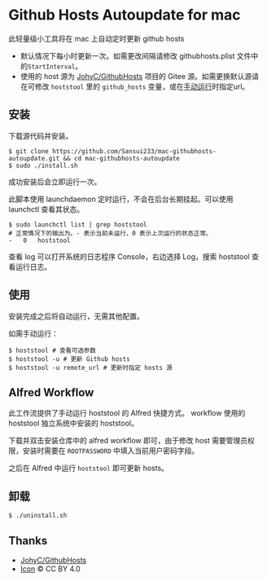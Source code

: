 # Github Hosts Autoupdate for mac

此轻量级小工具将在 mac 上自动定时更新 github hosts

- 默认情况下每小时更新一次。如需更改间隔请修改 githubhosts.plist 文件中的`StartInterval`。
- 使用的 host 源为 [JohyC/GithubHosts](https://github.com/JohyC/GithubHosts) 项目的 Gitee 源。如需更换默认源请在可修改 `hoststool` 里的 `github_hosts` 变量，或在[手动运行](#使用)时指定url。

## 安装

下载源代码并安装。

```shell
$ git clone https://github.com/Sansui233/mac-githubhosts-autoupdate.git && cd mac-githubhosts-autoupdate
$ sudo ./install.sh
```

成功安装后会立即运行一次。

此脚本使用 launchdaemon 定时运行，不会在后台长期挂起。可以使用 launchctl 查看其状态。

```shell
$ sudo launchctl list | grep hoststool
# 正常情况下的输出为。- 表示当前未运行，0 表示上次运行的状态正常。
-	0	hoststool 
```

查看 log 可以打开系统的日志程序 Console，右边选择 Log，搜索 hoststool 查看运行日志。

## 使用

安装完成之后将自动运行，无需其他配置。

如需手动运行：

```shell 
$ hoststool # 查看可选参数
$ hoststool -u # 更新 Github hosts
$ hoststool -u remote_url # 更新时指定 hosts 源
```

## Alfred Workflow

此工作流提供了手动运行 hoststool 的 Alfred 快捷方式。 workflow 使用的 hoststool 独立系统中安装的 hoststool。

下载并双击安装仓库中的 alfred workflow 即可，由于修改 host 需要管理员权限，安装时需要在 `ROOTPASSWORD` 中填入当前用户密码字段。

之后在 Alfred 中运行 `hoststool` 即可更新 hosts。

## 卸载

```shell
$ ./uninstall.sh
```

## Thanks

- [JohyC/GithubHosts](https://github.com/JohyC/GithubHosts)
- [Icon](https://icon-icons.com/zh/%E5%9B%BE%E6%A0%87/github/59223) © CC BY 4.0